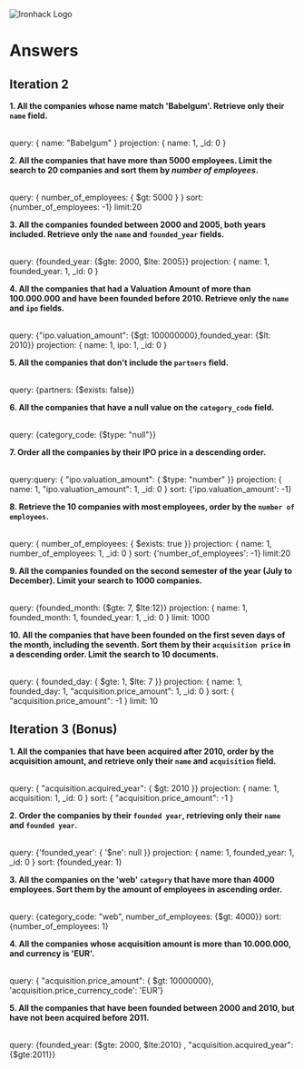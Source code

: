 ![Ironhack Logo](https://i.imgur.com/1QgrNNw.png)

# Answers

## Iteration 2

**1. All the companies whose name match 'Babelgum'. Retrieve only their `name` field.**

<!-- Your Query Goes Here -->

<br> 
query: { name: "Babelgum" }
projection: { name: 1, _id: 0 }

    


**2. All the companies that have more than 5000 employees. Limit the search to 20 companies and sort them by *number of employees*.**

<!-- Your Query Goes Here -->

<br> 
query: { number_of_employees: { $gt: 5000 } }
sort: {number_of_employees: -1}
limit:20

**3. All the companies founded between 2000 and 2005, both years included. Retrieve only the `name` and `founded_year` fields.**

<!-- Your Query Goes Here -->

<br>
query: {founded_year: {$gte: 2000, $lte: 2005}}
projection: { name: 1, founded_year: 1, _id: 0 }


**4. All the companies that had a Valuation Amount of more than 100.000.000 and have been founded before 2010. Retrieve only the `name` and `ipo` fields.**

<!-- Your Query Goes Here -->

<br>
query: {"ipo.valuation_amount": {$gt: 100000000},founded_year: {$lt: 2010}}
projection: { name: 1, ipo: 1, _id: 0 }


**5. All the companies that don't include the `partners` field.**

<!-- Your Query Goes Here -->

<br>
query: {partners: {$exists: false}}

**6. All the companies that have a null value on the `category_code` field.**

<!-- Your Query Goes Here -->

<br>
query: {category_code: {$type: "null"}}

**7. Order all the companies by their IPO price in a descending order.**

<!-- Your Query Goes Here -->

<br>
query:query: { "ipo.valuation_amount": { $type: "number" }}
projection:  { name: 1, "ipo.valuation_amount": 1, _id: 0 } 
sort: {'ipo.valuation_amount': -1}


**8. Retrieve the 10 companies with most employees, order by the `number of employees`.**

<!-- Your Query Goes Here -->

<br>
query: { number_of_employees: { $exists: true }}
projection: { name: 1, number_of_employees: 1, _id: 0 }
sort: {'number_of_employees': -1}
limit:20

**9. All the companies founded on the second semester of the year (July to December). Limit your search to 1000 companies.**

<!-- Your Query Goes Here -->

<br>
query: {founded_month: {$gte: 7, $lte:12}}
projection: { name: 1, founded_month: 1, founded_year: 1, _id: 0 }
limit: 1000

**10. All the companies that have been founded on the first seven days of the month, including the seventh. Sort them by their `acquisition price` in a descending order. Limit the search to 10 documents.**

<!-- Your Query Goes Here -->

<br>
query: { founded_day: { $gte: 1, $lte: 7 }}
projection: { name: 1, founded_day: 1, "acquisition.price_amount": 1, _id: 0 }
sort: { "acquisition.price_amount": -1 }
limit: 10

## Iteration 3 (Bonus)

**1. All the companies that have been acquired after 2010, order by the acquisition amount, and retrieve only their `name` and `acquisition` field.**

<!-- Your Query Goes Here -->

<br>
query: { "acquisition.acquired_year": { $gt: 2010 }}
projection: { name: 1, acquisition: 1, _id: 0 }
sort: { "acquisition.price_amount": -1 }


**2. Order the companies by their `founded year`, retrieving only their `name` and `founded year`.**

<!-- Your Query Goes Here -->

<br>
query: {'founded_year': { '$ne': null }}
projection: { name: 1, founded_year: 1, _id: 0 }
sort: {founded_year: 1}


**3. All the companies on the 'web' `category` that have more than 4000 employees. Sort them by the amount of employees in ascending order.**

<!-- Your Query Goes Here -->

<br>
query: {category_code: "web", number_of_employees: {$gt: 4000}}
sort: {number_of_employees: 1}



**4. All the companies whose acquisition amount is more than 10.000.000, and currency is 'EUR'.**

<!-- Your Query Goes Here -->

<br>
query: { "acquisition.price_amount": { $gt: 10000000}, 'acquisition.price_currency_code': 'EUR'}

**5. All the companies that have been founded between 2000 and 2010, but have not been acquired before 2011.**

<!-- Your Query Goes Here -->

<br>
query: {founded_year: {$gte: 2000, $lte:2010} , "acquisition.acquired_year": {$gte:2011}}
